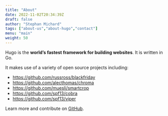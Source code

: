 ```yaml
---
title: "About"
date: 2022-11-02T20:34:39Z
draft: false
author: "Stephan Michard"
tags: ["about-us","about-hugo","contact"]
menu: "main"
weight: 50
---
```



Hugo is the **world’s fastest framework for building websites**. It is written in Go.

It makes use of a variety of open source projects including:

* https://github.com/russross/blackfriday
* https://github.com/alecthomas/chroma
* https://github.com/muesli/smartcrop
* https://github.com/spf13/cobra
* https://github.com/spf13/viper

Learn more and contribute on [GitHub](https://github.com/gohugoio).

